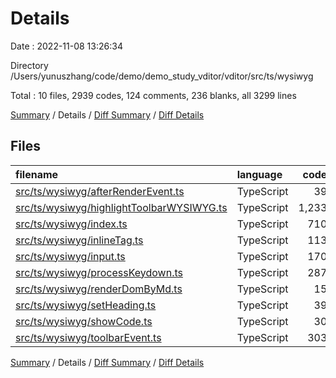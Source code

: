 # Details

Date : 2022-11-08 13:26:34

Directory /Users/yunuszhang/code/demo/demo_study_vditor/vditor/src/ts/wysiwyg

Total : 10 files,  2939 codes, 124 comments, 236 blanks, all 3299 lines

[Summary](results.md) / Details / [Diff Summary](diff.md) / [Diff Details](diff-details.md)

## Files
| filename | language | code | comment | blank | total |
| :--- | :--- | ---: | ---: | ---: | ---: |
| [src/ts/wysiwyg/afterRenderEvent.ts](/src/ts/wysiwyg/afterRenderEvent.ts) | TypeScript | 39 | 1 | 6 | 46 |
| [src/ts/wysiwyg/highlightToolbarWYSIWYG.ts](/src/ts/wysiwyg/highlightToolbarWYSIWYG.ts) | TypeScript | 1,233 | 20 | 71 | 1,324 |
| [src/ts/wysiwyg/index.ts](/src/ts/wysiwyg/index.ts) | TypeScript | 710 | 35 | 47 | 792 |
| [src/ts/wysiwyg/inlineTag.ts](/src/ts/wysiwyg/inlineTag.ts) | TypeScript | 113 | 4 | 13 | 130 |
| [src/ts/wysiwyg/input.ts](/src/ts/wysiwyg/input.ts) | TypeScript | 170 | 18 | 25 | 213 |
| [src/ts/wysiwyg/processKeydown.ts](/src/ts/wysiwyg/processKeydown.ts) | TypeScript | 287 | 37 | 40 | 364 |
| [src/ts/wysiwyg/renderDomByMd.ts](/src/ts/wysiwyg/renderDomByMd.ts) | TypeScript | 15 | 0 | 4 | 19 |
| [src/ts/wysiwyg/setHeading.ts](/src/ts/wysiwyg/setHeading.ts) | TypeScript | 39 | 2 | 3 | 44 |
| [src/ts/wysiwyg/showCode.ts](/src/ts/wysiwyg/showCode.ts) | TypeScript | 30 | 0 | 3 | 33 |
| [src/ts/wysiwyg/toolbarEvent.ts](/src/ts/wysiwyg/toolbarEvent.ts) | TypeScript | 303 | 7 | 24 | 334 |

[Summary](results.md) / Details / [Diff Summary](diff.md) / [Diff Details](diff-details.md)